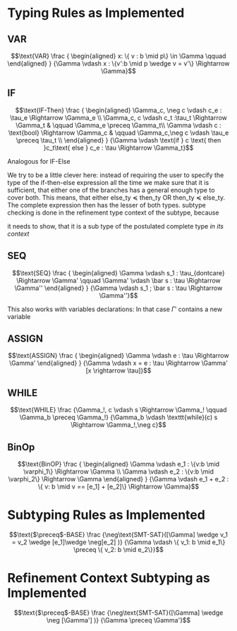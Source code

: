 
Typing Rules as Implemented
===========================

## VAR

```math
\text{VAR}
\frac
  {
    \begin{aligned}
      x: \{ v : b \mid p\} \in \Gamma \qquad 
     
    \end{aligned}
  }
  {\Gamma \vdash x : \{v':b \mid p \wedge v = v'\} \Rightarrow \Gamma}
```

## IF

```math
\text{IF-Then}
\frac
  {
    \begin{aligned}
      \Gamma_c, \neg c \vdash c_e : \tau_e \Rightarrow \Gamma_e \\
      \Gamma_c, c \vdash c_t :\tau_t \Rightarrow \Gamma_t  
        & \qquad \Gamma_e \preceq \Gamma_t\\
      \Gamma \vdash c : \text{bool} \Rightarrow \Gamma_c 
        & \qquad \Gamma_c,\neg c \vdash \tau_e \preceq \tau_t  \\
     
    \end{aligned}
  }
  {\Gamma \vdash \text{if } c \text{ then }c_t\text{ else } c_e : \tau \Rightarrow \Gamma_t}
```

Analogous for $`\text{IF-Else}`$

We try to be a little clever here:
instead of requiring the user to specify the type of the if-then-else expression all the time
we make sure that it is sufficient, that either one of the branches has a general enough type to
cover both.
This means, that either else_ty ≼ then_ty OR then_ty ≼ else_ty. The complete expression
then has the lesser of both types.
subtype checking is done in the refinement type context of the subtype, because

it needs to show, that it is a sub type of the postulated complete type *in its context*

## SEQ


```math
\text{SEQ}
\frac
  {
    \begin{aligned}
      \Gamma \vdash s_1 : \tau_{dontcare} \Rightarrow \Gamma'
      \qquad
      \Gamma' \vdash \bar s : \tau \Rightarrow \Gamma''
    \end{aligned}
  }
  {\Gamma \vdash s_1 ; \bar s : \tau \Rightarrow \Gamma''}
```
This also works with variables declarations: In that case $`\Gamma'`$ contains a new variable

## ASSIGN


```math
\text{ASSIGN}
\frac
  {
    \begin{aligned}
      \Gamma \vdash e : \tau \Rightarrow \Gamma'
    \end{aligned}
  }
  {\Gamma \vdash x = e : \tau \Rightarrow \Gamma' [x \rightarrow \tau]}
```

## WHILE

```math
\text{WHILE}
\frac
  {\Gamma_!, c \vdash s \Rightarrow \Gamma_! \qquad \Gamma_b \preceq \Gamma_!}
  {\Gamma_b \vdash \texttt{while}(c) s \Rightarrow \Gamma_!,\neg c}
```

## BinOp

```math
\text{BinOP}
\frac
  {
    \begin{aligned}
      \Gamma \vdash e_1 : \{v:b \mid \varphi_1\} \Rightarrow \Gamma \\
      \Gamma \vdash e_2 : \{v:b \mid \varphi_2\} \Rightarrow \Gamma
    \end{aligned}
  }
  {\Gamma \vdash e_1 + e_2 : \{ v: b \mid v == [e_1] + [e_2]\} \Rightarrow \Gamma}
```

Subtyping Rules as Implemented
==============================

```math
\text{$\preceq$-BASE}
\frac
  {\neg\text{SMT-SAT}([\Gamma] \wedge v_1 = v_2 \wedge [e_1]\wedge \neg[e_2] )}
  {\Gamma \vdash \{ v_1: b \mid e_1\} \preceq \{ v_2: b \mid e_2\}}
```


Refinement Context Subtyping as Implemented
===========================================


```math
\text{$\preceq$-BASE}
\frac
  {\neg\text{SMT-SAT}([\Gamma] \wedge \neg [\Gamma'] )}
  {\Gamma  \preceq \Gamma'}
```
